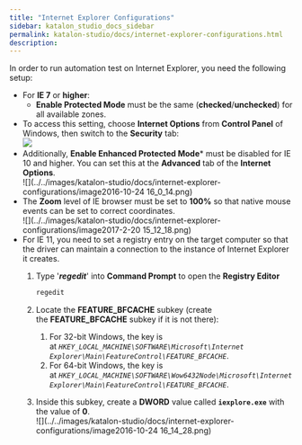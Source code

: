 ```yaml
---
title: "Internet Explorer Configurations" 
sidebar: katalon_studio_docs_sidebar
permalink: katalon-studio/docs/internet-explorer-configurations.html 
description: 
---
```

In order to run automation test on Internet Explorer, you need the following setup:

*   For **IE 7** or **higher**:
    *   **Enable Protected Mode** must be the same (**checked**/**unchecked**) for all available zones. 
*   To access this setting, choose **Internet Options** from **Control Panel** of Windows, then switch to the **Security** tab:  
    ![](../../images/katalon-studio/docs/internet-explorer-configurations/cypgm2bz42y8.png)
*   Additionally, **Enable Enhanced Protected Mode*** must be disabled for IE 10 and higher. You can set this at the **Advanced** tab of the **Internet Options**.  
    ![](../../images/katalon-studio/docs/internet-explorer-configurations/image2016-10-24 16_0_14.png)
*   The **Zoom** level of IE browser must be set to **100%** so that native mouse events can be set to correct coordinates.  
    ![](../../images/katalon-studio/docs/internet-explorer-configurations/image2017-2-20 15_12_18.png)
*   For IE 11, you need to set a registry entry on the target computer so that the driver can maintain a connection to the instance of Internet Explorer it creates. 
    1.  Type '**_regedit_**' into **Command Prompt** to open the **Registry Editor**
        
        ```groovy
        regedit
        ```
        
    2.  Locate the **FEATURE_BFCACHE** subkey (create the **FEATURE_BFCACHE** subkey if it is not there):
        1.  For 32-bit Windows, the key is at _`HKEY_LOCAL_MACHINE\SOFTWARE\Microsoft\Internet Explorer\Main\FeatureControl\FEATURE_BFCACHE`_. 
        2.  For 64-bit Windows, the key is at _`HKEY_LOCAL_MACHINE\SOFTWARE\Wow6432Node\Microsoft\Internet Explorer\Main\FeatureControl\FEATURE_BFCACHE`_. 
    3.  Inside this subkey, create a **DWORD** value called **`iexplore.exe`** with the value of **0**.  
        ![](../../images/katalon-studio/docs/internet-explorer-configurations/image2016-10-24 16_14_28.png)